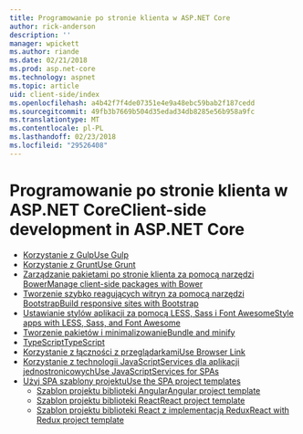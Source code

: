 ```yaml
---
title: Programowanie po stronie klienta w ASP.NET Core
author: rick-anderson
description: ''
manager: wpickett
ms.author: riande
ms.date: 02/21/2018
ms.prod: asp.net-core
ms.technology: aspnet
ms.topic: article
uid: client-side/index
ms.openlocfilehash: a4b42f7f4de07351e4e9a48ebc59bab2f187cedd
ms.sourcegitcommit: 49fb3b7669b504d35edad34db8285e56b958a9fc
ms.translationtype: MT
ms.contentlocale: pl-PL
ms.lasthandoff: 02/23/2018
ms.locfileid: "29526408"
---
```

# <a name="client-side-development-in-aspnet-core"></a><span data-ttu-id="0cba0-102">Programowanie po stronie klienta w ASP.NET Core</span><span class="sxs-lookup"><span data-stu-id="0cba0-102">Client-side development in ASP.NET Core</span></span>

- [<span data-ttu-id="0cba0-103">Korzystanie z Gulp</span><span class="sxs-lookup"><span data-stu-id="0cba0-103">Use Gulp</span></span>](xref:client-side/using-gulp)
- [<span data-ttu-id="0cba0-104">Korzystanie z Grunt</span><span class="sxs-lookup"><span data-stu-id="0cba0-104">Use Grunt</span></span>](xref:client-side/using-grunt)
- [<span data-ttu-id="0cba0-105">Zarządzanie pakietami po stronie klienta za pomocą narzędzi Bower</span><span class="sxs-lookup"><span data-stu-id="0cba0-105">Manage client-side packages with Bower</span></span>](xref:client-side/bower)
- [<span data-ttu-id="0cba0-106">Tworzenie szybko reagujących witryn za pomocą narzędzi Bootstrap</span><span class="sxs-lookup"><span data-stu-id="0cba0-106">Build responsive sites with Bootstrap</span></span>](xref:client-side/bootstrap)
- [<span data-ttu-id="0cba0-107">Ustawianie stylów aplikacji za pomocą LESS, Sass i Font Awesome</span><span class="sxs-lookup"><span data-stu-id="0cba0-107">Style apps with LESS, Sass, and Font Awesome</span></span>](xref:client-side/less-sass-fa)
- [<span data-ttu-id="0cba0-108">Tworzenie pakietów i minimalizowanie</span><span class="sxs-lookup"><span data-stu-id="0cba0-108">Bundle and minify</span></span>](xref:client-side/bundling-and-minification)
- [<span data-ttu-id="0cba0-109">TypeScript</span><span class="sxs-lookup"><span data-stu-id="0cba0-109">TypeScript</span></span>](https://www.typescriptlang.org/docs/handbook/asp-net-core.html)
- [<span data-ttu-id="0cba0-110">Korzystanie z łączności z przeglądarkami</span><span class="sxs-lookup"><span data-stu-id="0cba0-110">Use Browser Link</span></span>](xref:client-side/using-browserlink)
- [<span data-ttu-id="0cba0-111">Korzystanie z technologii JavaScriptServices dla aplikacji jednostronicowych</span><span class="sxs-lookup"><span data-stu-id="0cba0-111">Use JavaScriptServices for SPAs</span></span>](xref:client-side/spa-services)
- [<span data-ttu-id="0cba0-112">Użyj SPA szablony projektu</span><span class="sxs-lookup"><span data-stu-id="0cba0-112">Use the SPA project templates</span></span>](xref:spa/index)
    - [<span data-ttu-id="0cba0-113">Szablon projektu biblioteki Angular</span><span class="sxs-lookup"><span data-stu-id="0cba0-113">Angular project template</span></span>](xref:spa/angular)
    - [<span data-ttu-id="0cba0-114">Szablon projektu biblioteki React</span><span class="sxs-lookup"><span data-stu-id="0cba0-114">React project template</span></span>](xref:spa/react)
    - [<span data-ttu-id="0cba0-115">Szablon projektu biblioteki React z implementacją Redux</span><span class="sxs-lookup"><span data-stu-id="0cba0-115">React with Redux project template</span></span>](xref:spa/react-with-redux)
